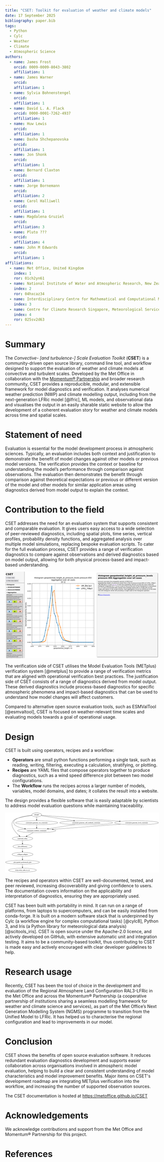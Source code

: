 ```yaml
---
title: "CSET: Toolkit for evaluation of weather and climate models"
date: 17 September 2025
bibliography: paper.bib
tags:
  - Python
  - Cylc
  - Weather
  - Climate
  - Atmospheric Science
authors:
  - name: James Frost
    orcid: 0009-0009-8043-3802
    affiliation: 1
  - name: James Warner
    orcid:
    affiliation: 1
  - name: Sylvia Bohnenstengel
    orcid:
    affiliation: 1
  - name: David L. A. Flack
    orcid: 0000-0001-7262-4937
    affiliation: 1
  - name: Huw Lewis
    orcid:
    affiliation: 1
  - name: Dasha Shchepanovska
    orcid:
    affiliation: 1
  - name: Jon Shonk
    orcid:
    affiliation: 1
  - name: Bernard Claxton
    orcid:
    affiliation: 1
  - name: Jorge Bornemann
    orcid:
    affiliation: 2
  - name: Carol Halliwell
    orcid:
    affiliation: 1
  - name: Magdalena Gruziel
    orcid:
    affiliation: 3
  - name: Pluto ???
    orcid:
    affiliation: 4
  - name: John M Edwards
    orcid:
    affiliation: 1
affiliations:
  - name: Met Office, United Kingdom
    index: 1
    ror: 01ch2yn61
  - name: National Institute of Water and Atmospheric Research, New Zealand
    index: 2
    ror: 04hxcaz34
  - name: Interdisciplinary Centre for Mathematical and Computational Modelling, Poland
    index: 3
  - name: Centre for Climate Research Singapore, Meteorological Service Singapore, Singapore
    index: 4
    ror: 025sv2d63
---
```

<!-- TODO: Get people's agreement on authorship, and their preferred names and ORCIDs. -->

# Summary

<!-- A summary describing the high-level functionality and purpose of the software for a diverse, non-specialist audience. -->

The _Convective- [and turbulence-] Scale Evaluation Toolkit_ (**CSET**) is a community-driven open source library, command line tool, and workflow designed to support the evaluation of weather and climate models at convective and turbulent scales.
Developed by the Met Office in collaboration with the [Momentum® Partnership][momentum_partnership] and broader research community, CSET provides a reproducible, modular, and extensible framework for model diagnostics and verification.
It analyses numerical weather prediction (NWP) and climate modelling output, including from the next-generation LFRic model [@lfric], ML models, and observational data and visualises the output in an easily sharable static website to allow the development of a coherent evaluation story for weather and climate models across time and spatial scales.

# Statement of need

<!-- A Statement of need section that clearly illustrates the research purpose of the software and places it in the context of related work. -->

Evaluation is essential for the model development process in atmospheric sciences.
Typically, an evaluation includes both context and justification to demonstrate the benefit of model changes against other models or previous model versions.
The verification provides the context or baseline for understanding the model’s performance through comparison against observations.
The evaluation then demonstrates the benefit through comparison against theoretical expectations or previous or different version of the model and other models for similar application areas using diagnostics derived from model output to explain the context.

# Contribution to the field

CSET addresses the need for an evaluation system that supports consistent and comparable evaluation.
It gives users easy access to a wide selection of peer-reviewed diagnostics, including spatial plots, time series, vertical profiles, probability density functions, and aggregated analysis over multiple model simulations, replacing bespoke evaluation scripts.
To cater for the full evaluation process, CSET provides a range of verification diagnostics to compare against observations and derived diagnostics based on model output, allowing for both physical process-based and impact-based understanding.

<!-- TODO: Find a better image. -->
![The website produced by CSET. The left column allows for navigating and selecting the displayed diagnostic(s). The main region of the interface displays a particular diagnostic, and documentation to aid interpretation.](cset_ui.png)

<!-- TODO: Should METplus be mentioned given it isn't integrated yet? -->
The verification side of CSET utilises the Model Evaluation Tools (METplus) verification system [@metplus] to provide a range of verification metrics that are aligned with operational verification best practices.
The justification side of CSET consists of a range of diagnostics derived from model output.
These derived diagnostics include process-based diagnostics for specific atmospheric phenomena and impact-based diagnostics that can be used to understand how model changes will affect customers.

Compared to alternative open source evaluation tools, such as ESMValTool [@esmvaltool], CSET is focused on weather-relevant time scales and evaluating models towards a goal of operational usage.

# Design

CSET is built using operators, recipes and a workflow:

* **Operators** are small python functions performing a single task, such as reading, writing, filtering, executing a calculation, stratifying, or plotting.
* **Recipes** are YAML files that compose operators together to produce diagnostics, such as a wind speed difference plot between two model configurations.
* The **Workflow** runs the recipes across a larger number of models, variables, model domains, and dates; it collates the result into a website.

The design provides a flexible software that is easily adaptable by scientists to address model evaluation questions while maintaining traceability.

![Graph view of a wind speed difference recipe, as produced by `cset graph`. Each node represents an operator, with the arrows showing the flow of data.](wind_speed_difference_graph.svg)

The recipes and operators within CSET are well-documented, tested, and peer reviewed, increasing discoverability and giving confidence to users.
The documentation covers information on the applicability and interpretation of diagnostics, ensuring they are appropriately used.

CSET has been built with portability in mind.
It can run on a range of platforms, from laptops to supercomputers, and can be easily installed from conda-forge.
It is built on a modern software stack that is underpinned by Cylc (a workflow engine for complex computational tasks) [@cylc8], Python 3, and Iris (a Python library for meteorological data analysis) [@scitools_iris].
CSET is open source under the Apache-2.0 licence, and actively developed on GitHub, with extensive automatic unit and integration testing.
It aims to be a community-based toolkit, thus contributing to CSET is made easy and actively encouraged with clear developer guidelines to help.

# Research usage

<!-- Mention (if applicable) a representative set of past or ongoing research projects using the software and recent scholarly publications enabled by it. -->

Recently, CSET has been the tool of choice in the development and evaluation of the Regional Atmosphere Land Configuration RAL3-LFRic in the Met Office and across the Momentum® Partnership (a cooperative partnership of institutions sharing a seamless modelling framework for weather and climate science and services), as part of the Met Office’s Next Generation Modelling System (NGMS) programme to transition from the Unified Model to LFRic.
It has helped us to characterise the regional configuration and lead to improvements in our model.

# Conclusion

CSET shows the benefits of open source evaluation software.
It reduces redundant evaluation diagnostics development and supports easier collaboration across organisations involved in atmospheric model evaluation, helping to build a clear and consistent understanding of model characteristics and model improvement benefits.
Major items on CSET's development roadmap are integrating METplus verification into the workflow, and increasing the number of supported observation sources.

The CSET documentation is hosted at https://metoffice.github.io/CSET

# Acknowledgements

<!-- Acknowledgement of any financial support. -->

We acknowledge contributions and support from the Met Office and Momentum® Partnership for this project.

# References

<!-- A list of key references, including to other software addressing related needs. Note that the references should include full names of venues, e.g., journals and conferences, not abbreviations only understood in the context of a specific discipline. -->

[momentum_partnership]: https://www.metoffice.gov.uk/research/approach/collaboration/momentum-partnership
